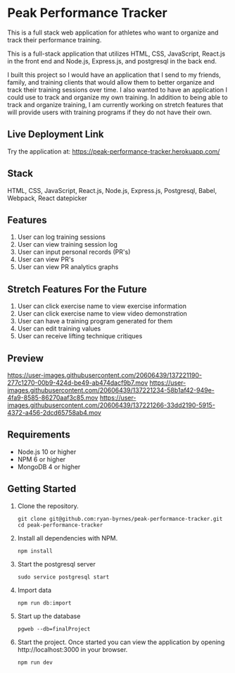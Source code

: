 # Peak Performance Tracker

This is a full stack web application for athletes who want to organize and track their performance training.

This is a full-stack application that utilizes HTML, CSS, JavaScript, React.js in the front end and Node.js, Express.js, and postgresql in the back end.

I built this project so I would have an application that I send to my friends, family, and training clients that would allow them to better organize and track their training sessions over time.  I also wanted to have an application I could use to track and organize my own training.  In addition to being able to track and organize training, I am currently working on stretch features that will provide users with training programs if they do not have their own.

## Live Deployment Link

Try the application at: https://peak-performance-tracker.herokuapp.com/

## Stack

HTML, CSS, JavaScript, React.js, Node.js, Express.js, Postgresql, Babel, Webpack, React datepicker

## Features
1. User can log training sessions
2. User can view training session log
3. User can input personal records (PR's)
4. User can view PR's
5. User can view PR analytics graphs

## Stretch Features For the Future
1. User can click exercise name to view exercise information
2. User can click exercise name to view video demonstration
3. User can have a training program generated for them
4. User can edit training values
5. User can receive lifting technique critiques

## Preview
https://user-images.githubusercontent.com/20606439/137221190-277c1270-00b9-424d-be49-ab474dacf9b7.mov
https://user-images.githubusercontent.com/20606439/137221234-58b1af42-949e-4fa9-8585-86270aaf3c85.mov
https://user-images.githubusercontent.com/20606439/137221266-33dd2190-5915-4372-a456-2dcd65758ab4.mov

## Requirements
- Node.js 10 or higher
- NPM 6 or higher
- MongoDB 4 or higher

## Getting Started

1. Clone the repository.

    ```shell
    git clone git@github.com:ryan-byrnes/peak-performance-tracker.git
    cd peak-performance-tracker
    ```

1. Install all dependencies with NPM.

    ```shell
    npm install
    ```

1. Start the postgresql server

    ```shell
    sudo service postgresql start
    ```
    
1. Import data

    ```shell
    npm run db:import
    ```

1. Start up the database

    ```shell
    pgweb --db=finalProject
    ```

1. Start the project. Once started you can view the application by opening http://localhost:3000 in your browser.

    ```shell
    npm run dev
